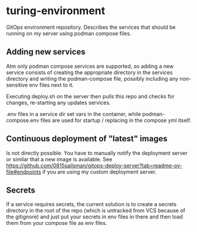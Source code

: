 # turing-environment
GitOps environment repository. Describes the services that should be running on my server using podman compose files.

## Adding new services
Atm only podman compose services are supported, so adding a new service consists of creating the appropriate directory in the services directory and writing the podman-compose file, possibly including any non-sensitive env files next to it.

Executing deploy.sh on the server then pulls this repo and checks for changes, re-starting any updates services.

.env files in a service dir set vars in the container, while podman-compose.env files are used for startup / replacing in the compose yml itself.

## Continuous deployment of "latest" images
Is not directly possible. You have to manually notify the deployment server or similar that a new image is available.
See https://github.com/0815sailsman/gitops-deploy-server?tab=readme-ov-file#endpoints if you are using my custom deployment server.

## Secrets
If a service requires secrets, the current solution is to create a secrets directory in the root of the repo (which is untracked from VCS because of the gitignore) and just put your secrets in env files in there and then load them from your compose file as env files.
